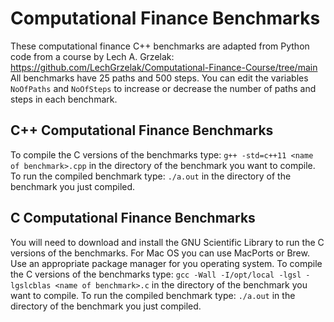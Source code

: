 # Computational Finance Benchmarks
These computational finance C++ benchmarks are adapted from Python code from a course by Lech A. Grzelak: https://github.com/LechGrzelak/Computational-Finance-Course/tree/main
All benchmarks have 25 paths and 500 steps. You can edit the variables ```NoOfPaths``` and ```NoOfSteps``` to increase or decrease the number of paths and steps in each benchmark.
## C++ Computational Finance Benchmarks
To compile the C versions of the benchmarks type: ```g++ -std=c++11 <name of benchmark>.cpp``` in the directory of the benchmark you want to compile. 
To run the compiled benchmark type: ```./a.out``` in the directory of the benchmark you just compiled.  
## C Computational Finance Benchmarks
You will need to download and install the GNU Scientific Library to run the C versions of the benchmarks. For Mac OS you can use MacPorts or Brew. Use an appropriate package manager for you operating system. 
To compile the C versions of the benchmarks type: ```gcc -Wall -I/opt/local -lgsl -lgslcblas <name of benchmark>.c``` in the directory of the benchmark you want to compile. 
To run the compiled benchmark type: ```./a.out``` in the directory of the benchmark you just compiled.  
